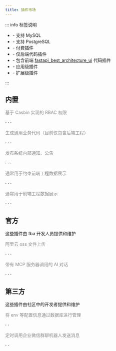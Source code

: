 ```yaml
---
title: 插件市场
---
```


::: info 标签说明

- <Icon name="logos:mysql" size="1.5em" /> - 支持 MySQL
- <Icon name="vscode-icons:file-type-pgsql" size="1.5em" /> - 支持 PostgreSQL
- <Badge type="danger" text="pay" /> - 付费插件
- <Badge type="tip" text="fba" /> - 仅后端代码插件
- <Badge text="fba_ui" color="#8e5cd9" bg-color="rgba(159, 122, 234, 0.16)"/> - 包含前端 [fastapi_best_architecture_ui](https://github.com/fastapi-practices/fastapi_best_architecture_ui) 代码插件 <Badge type="warning" text="暂无此计划" />
- <Badge text="app" color="var(--vp-c-text-2)" bg-color="rgb(250 150 0 / 38%)"/> - 应用级插件
- <Badge text="extra" color="var(--vp-c-text-2)" bg-color="rgb(17 170 0 / 38%)"/> - 扩展级插件

:::

## 内置

<CardGrid>
  <Card icon="charm:shield-keyhole" title="Casbin-RBAC">
    <p style="color: #898989;">基于 Casbin 实现的 RBAC 权限</p>
    <span>
    <Icon name="logos:mysql" size="1.5em" />
    ·
    <Icon name="vscode-icons:file-type-pgsql" size="1.5em" />
    ·
    <Badge type="tip" text="fba" />
    ·
    <Badge text="extra" color="var(--vp-c-text-2)" bg-color="rgb(17 170 0 / 38%)"/>
    </span>
  </Card>
  <Card icon="fa6-regular:file-code" title="代码生成">
    <p style="color: #898989;">生成通用业务代码（目前仅包含后端工程）</p>
    <span>
    <Icon name="logos:mysql" size="1.5em" />
    ·
    <Icon name="vscode-icons:file-type-pgsql" size="1.5em" />
    ·
    <Badge type="tip" text="fba" />
    ·
    <Badge text="app" color="var(--vp-c-text-2)" bg-color="rgb(250 150 0 / 38%)"/>
    </span>
  </Card>
  <Card icon="fe:notice-active" title="通知公告">
    <p style="color: #898989;">发布系统内部通知、公告</p>
    <span> 
    <Icon name="logos:mysql" size="1.5em" />
    ·
    <Icon name="vscode-icons:file-type-pgsql" size="1.5em" />
    ·
    <Badge type="tip" text="fba" />
    ·
    <Badge text="extra" color="var(--vp-c-text-2)" bg-color="rgb(17 170 0 / 38%)"/>
    </span>
  </Card>
  <Card icon="fluent-mdl2:dictionary" title="数据字典">
    <p style="color: #898989;">通常用于约束前端工程数据展示</p>
    <span>
    <Icon name="logos:mysql" size="1.5em" />
    ·
    <Icon name="vscode-icons:file-type-pgsql" size="1.5em" />
    ·
    <Badge type="tip" text="fba" />
    ·
    <Badge text="extra" color="var(--vp-c-text-2)" bg-color="rgb(17 170 0 / 38%)"/>
    </span>
  </Card>
  <Card icon="icon-park-outline:config" title="参数配置">
    <p style="color: #898989;">通常用于前端工程数据展示</p>
    <span>
    <Icon name="logos:mysql" size="1.5em" />
    ·
    <Icon name="vscode-icons:file-type-pgsql" size="1.5em" />
    ·
    <Badge type="tip" text="fba" />
    ·
    <Badge text="extra" color="var(--vp-c-text-2)" bg-color="rgb(17 170 0 / 38%)"/>
    </span>
  </Card>
</CardGrid>

## 官方

这些插件由 fba 开发人员提供和维护

<CardGrid>
  <LinkCard icon="ant-design:aliyun-outlined" title="阿里云 oss" href="https://github.com/fastapi-practices/fba_aliyun_oss">
    <p style="color: #898989;">阿里云 oss 文件上传</p>
    <span>
    <Icon name="logos:mysql" size="1.5em" />
    ·
    <Icon name="vscode-icons:file-type-pgsql" size="1.5em" />
    ·
    <Badge type="tip" text="fba" />
    ·
    <Badge text="extra" color="var(--vp-c-text-2)" bg-color="rgb(17 170 0 / 38%)"/>
    </span>
  </LinkCard>
  <LinkCard icon="streamline:ai-prompt-spark" title="MCP ChatGPT" href="https://github.com/fastapi-practices/fba_mcp">
    <p style="color: #898989;">带有 MCP 服务器调用的 AI 对话</p>
    <span>
    <Icon name="logos:mysql" size="1.5em" />
    ·
    <Icon name="vscode-icons:file-type-pgsql" size="1.5em" />
    ·
    <Badge type="tip" text="fba" />
    ·
    <Badge text="extra" color="var(--vp-c-text-2)" bg-color="rgb(17 170 0 / 38%)"/>
    </span>
  </LinkCard>
</CardGrid>

## 第三方

这些插件由社区中的开发者提供和维护

<CardGrid>
  <LinkCard icon="ant-design:aliyun-outlined" title="配置下发" href="https://github.com/dividduang/option">
    <p style="color: #898989;">将 env 等配置信息通过数据库进行管理</p>
    <span>
    <Icon name="logos:mysql" size="1.5em" />
    ·
    <Badge type="tip" text="fba" />
    ·
    <Badge text="extra" color="var(--vp-c-text-2)" bg-color="rgb(17 170 0 / 38%)"/>
    </span>
  </LinkCard>
  <LinkCard icon="ant-design:wechat-work-outlined" title="企微 bot 定时任务" href="https://github.com/dividduang/wecom-task">
    <p style="color: #898989;">定时调用企业微信群聊机器人发送消息</p>
    <span>
    <Icon name="logos:mysql" size="1.5em" />
    ·
    <Badge type="tip" text="fba" />
    ·
    <Badge text="extra" color="var(--vp-c-text-2)" bg-color="rgb(17 170 0 / 38%)"/>
    </span>
  </LinkCard>
</CardGrid>
